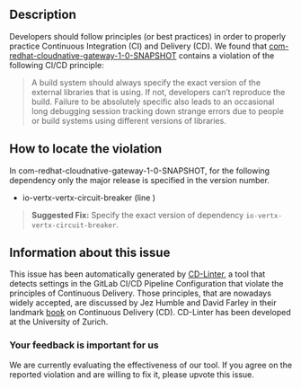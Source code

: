 
## Description
Developers should follow principles (or best practices) in order to properly practice Continuous Integration (CI) and Delivery (CD).
We found that [com-redhat-cloudnative-gateway-1-0-SNAPSHOT](https://gitlab.com/bugbiteme/gateway-vertx/blob/master/.gitlab-ci.yml) contains a violation of the following CI/CD principle:

> A build system should always specify the exact version of the external libraries that is using.
If not, developers can’t reproduce the build. Failure to be absolutely specific also leads to an occasional long debugging session tracking down strange errors due to people or build systems using different versions of libraries.

## How to locate the violation

In com-redhat-cloudnative-gateway-1-0-SNAPSHOT, for the following dependency only the major release is specified in the version number.

* io-vertx-vertx-circuit-breaker (line )

> **Suggested Fix:** Specify the exact version of dependency `io-vertx-vertx-circuit-breaker`.

## Information about this issue

This issue has been automatically generated by [CD-Linter](https://gitlab.com/Jancso/configuration-analytics), a tool that detects settings in the GitLab CI/CD Pipeline Configuration that violate the principles of Continuous Delivery. Those principles, that are nowadays widely accepted, are discussed by Jez Humble and David Farley in their landmark [book](https://www.oreilly.com/library/view/continuous-delivery-reliable/9780321670250/) on Continuous Delivery (CD). CD-Linter has been developed at the University of Zurich.

### Your feedback is important for us
We are currently evaluating the effectiveness of our tool. If you agree on the reported violation and are willing to fix it, please upvote this issue.